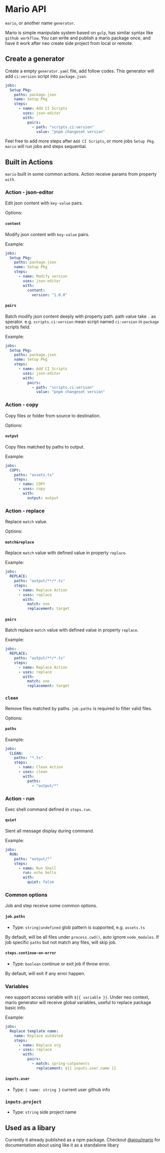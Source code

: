 # Mario API

`mario`, or another name `generator`. 

Mario is simple manipulate system based on `gulp`, has similar syntax like `github workflow`. You can write and publish a mario package once, and have it work after neo create side project from local or remote.

## Create a generator

Create a empty `generator.yaml` file, add follow codes. This generator will add `ci:version` script into `package.json`.

```yaml
jobs:
  Setup Pkg:
    paths: package.json
    name: Setup Pkg
    steps:
      - name: Add CI Scripts
        uses: json-editor
        with:
          pairs:
            - path: "scripts.ci:version"
              value: "pnpm changeset version"
```

Feel free to add more steps after `Add CI Scripts`, or more jobs `Setup Pkg`. `mario` will run jobs and steps sequential.

## Built in Actions

`mario` built in some common actions. Action receive params from property `with`. 

### Action - json-editor

Edit json content with `key-value` pairs.

Options:

#### `content` 

Modify json content with `key-value` pairs.

Example:

```yaml
jobs:
  Setup Pkg:
    paths: package.json
    name: Setup Pkg
    steps:
      - name: Modify version
        uses: json-editor
        with:
          content:
            version: "1.0.0"
```

#### `pairs` 

Batch modify json content deeply with property path. path value take `.` as sperator. e.g. `scripts.ci:version` mean script named `ci:version` in `package` scripts field.

Example:

```yaml
jobs:
  Setup Pkg:
    paths: package.json
    name: Setup Pkg
    steps:
      - name: Add CI Scripts
        uses: json-editor
        with:
          pairs:
            - path: "scripts.ci:version"
              value: "pnpm changeset version"
```

### Action - copy

Copy files or folder from source to destination.

Options:

#### `output`

Copy files matched by paths to output.

Example:

```yaml
jobs:
  COPY:
    paths: "assets.ts"
    steps:
      - name: COPY
      - uses: copy
        with:
          output: output
```

### Action - replace

Replace `match` value.

Options:

#### `match&replace`

Replace `match` value with defined value in property `replace`.

Example:

```yaml
jobs:
  REPLACE:
    paths: "output/**/*.ts"
    steps:
      - name: Replace Action
      - uses: replace
        with:
          match: one
          replacement: target
```

#### `pairs`

Batch replace `match` value with defined value in property `replace`.

Example:

```yaml
jobs:
  REPLACE:
    paths: "output/**/*.ts"
    steps:
      - name: Replace Action
      - uses: replace
        with:
          match: one
          replacement: target
```

### `clean`

Remove files matched by paths. `job.paths` is required to filter valid files.

Options:

#### `paths`

Example:

```yaml
jobs:
  CLEAN:
    paths: "*.ts"
    steps:
      - name: Clean Action
      - uses: clean
        with:
          paths:
            - "output/*"
```

### Action - run

Exec shell command defined in `steps.run`.

#### `quiet`

Sient all message display during command.

Example:

```yaml
jobs:
  RUN:
    paths: "output/*"
    steps:
      - name: Run Shell
        run: echo hello
        with:
          quiet: false
```

### Common options

Job and step receive some common options.

#### `job.paths`

- Type: `string|undefined` glob pattern is supported, e.g. `assets.ts`

By default, will be all files under `process.cwd()`, auto ignore `node_modules`. If job specific `paths` but not match any files, will skip job.

#### `steps.continue-on-error`

- Type: `boolean` continue or exit job if throw error.

By default, will exit if any error happen.

### Variables

neo support access variable with `${{ variable }}`. Under neo context, mario generator will receive global variables, useful to replace package basic info.

Example:

```yaml
jobs:
  Replace template name:
    name: Replace outdated
    steps:
      - name: Replace org
      - uses: replace
        with:
          pairs:
            - match: spring-catponents
              replacement: ${{ inputs.user.name }}
```

#### `inputs.user`

- Type: `{ name: string }` current user github info
  
### `inputs.project`

- Type: `string` side project name

## Used as a libary

Currently it already published as a npm package. Checkout [@aiou/mario](https://github.com/neo-hack/neo/tree/master/packages/mario) for documentation about using like it as a standalone libary
